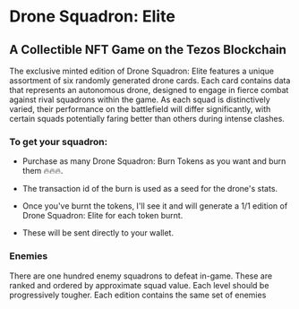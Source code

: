 # Drone Squadron: Elite

## A Collectible NFT Game on the Tezos Blockchain

The exclusive minted edition of Drone Squadron: Elite features a unique assortment of six randomly generated drone cards. Each card contains data that represents an autonomous drone, designed to engage in fierce combat against rival squadrons within the game. As each squad is distinctively varied, their performance on the battlefield will differ significantly, with certain squads potentially faring better than others during intense clashes.

### To get your squadron:

 - Purchase as many Drone Squadron: Burn Tokens as you want and burn them 🔥🔥🔥.

 - The transaction id of the burn is used as a seed for the drone's stats.

 - Once you've burnt the tokens, I'll see it and will generate a 1/1 edition of Drone Squadron: Elite for each token burnt.

 - These will be sent directly to your wallet.

### Enemies

There are one hundred enemy squadrons to defeat in-game. These are ranked and ordered by approximate squad value. Each level should be progressively tougher. Each edition contains the same set of enemies
